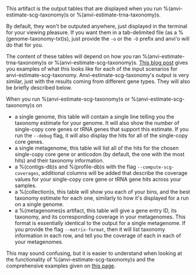 This artifact is the output tables that are displayed when you run %(anvi-estimate-scg-taxonomy)s or %(anvi-estimate-trna-taxonomy)s. 

By default, they won't be outputed anywhere, just displayed in the terminal for your viewing pleasure. If you want them in a tab-delimited file (as a %(genome-taxonomy-txt)s), just provide the `-o` or the `-O` prefix and anvi'o will do that for you.

The content of these tables will depend on how you ran %(anvi-estimate-trna-taxonomy)s or %(anvi-estimate-scg-taxonomy)s. [This blog post](http://merenlab.org/2019/10/08/anvio-scg-taxonomy/#estimating-taxonomy-in-the-terminal) gives you examples of what this looks like for each of the input scenarios for anvi-estimate-scg-taxonomy. Anvi-estimate-scg-taxonomy's output is very similar, just with the results coming from different gene types. They will also be briefly described below. 

When you run %(anvi-estimate-scg-taxonomy)s or %(anvi-estimate-scg-taxonomy)s on 

- a single genome, this table will contain a single line telling you the taxonomy estimate for your genome. It will also show the number of single-copy core genes or tRNA genes that support this estimate. If you run the `--debug` flag, it will also display the hits for all of the single-copy core genes.  
- a single metagenome, this table will list all of the hits for the chosen single-copy core gene or anticodon (by default, the one with the most hits) and their taxonomy information.   
- a %(contigs-db)s and %(profile-db)s with the flag `--compute-scg-coverages`, additional columns will be added that describe the coverage values for your single-copy core gene or tRNA gene hits across your samples.   
- a %(collection)s, this table will show you each of your bins, and the best taxonomy estimate for each one, similarly to how it's displayed for a run on a single genome. 
- a %(metagenomes)s artifact, this table will give a gene entry ID, its taxonomy, and its corresponding coverage in your metagenomes. This format is essentially identical to the output for a single metagenome. If you provide the flag `--matrix-format`, then it will list taxonomy information in each row, and tell you the coverage of each in each of your metagenomes.   

This may sound confusing, but it is easier to understand when looking at the functionality of %(anvi-estimate-scg-taxonomy)s and the comprehensive examples given on [this page](http://merenlab.org/2019/10/08/anvio-scg-taxonomy/#estimating-taxonomy-in-the-terminal).
